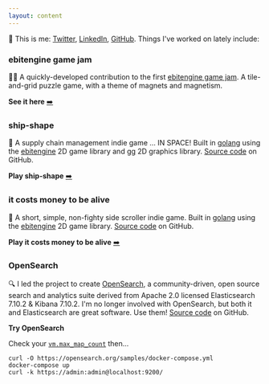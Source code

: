 ```yaml
---
layout: content
---
```


:wave: This is me: [Twitter](https://twitter.com/JulesGraybill), [LinkedIn](https://www.linkedin.com/in/jules-graybill/), [GitHub](https://github.com/jcgraybill).  Things I've worked on lately include:

### ebitengine game jam
🧲🍤 A quickly-developed contribution to the first [ebitengine game jam](https://itch.io/jam/ebiten-game-jam). A tile-and-grid puzzle game, with a theme of magnets and magnetism.

**See it here** [:arrow_right:](/game-jam/)

### ship-shape
:rocket: A supply chain management indie game ... IN SPACE! Built in [golang](https://go.dev/) using the [ebitengine](https://ebiten.org/) 2D game library and [gg](https://github.com/fogleman/gg) 2D graphics library. [Source code](https://github.com/jcgraybill/it-costs-money) on GitHub.

**Play ship-shape** [:arrow_right:](/ship-shape/)

### it costs money to be alive
:bank: A short, simple, non-fighty side scroller indie game. Built in [golang](https://go.dev/) using the [ebitengine](https://ebiten.org/) 2D game library. [Source code](https://github.com/jcgraybill/ship-shape) on GitHub.

**Play it costs money to be alive** [:arrow_right:](/it-costs-money/)

### OpenSearch
:mag: I led the project to create [OpenSearch](https://opensearch.org/), a community-driven, open source search and analytics suite derived from Apache 2.0 licensed Elasticsearch 7.10.2 & Kibana 7.10.2. I'm no longer involved with OpenSearch, but both it and Elasticsearch are great software. Use them! [Source code](https://github.com/opensearch-project) on GitHub.

**Try OpenSearch**

Check your [`vm.max_map_count`](https://opensearch.org/docs/latest/opensearch/install/important-settings/) then...

    curl -O https://opensearch.org/samples/docker-compose.yml
    docker-compose up
    curl -k https://admin:admin@localhost:9200/


